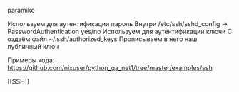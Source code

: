 paramiko

Используем для аутентификации пароль Внутри /etc/ssh/sshd_config -> PasswordAuthentication yes/no 
Используем для аутентификации ключи С
оздаём файл ~/.ssh/authorized_keys Прописываем в него наш публичный ключ

Примеры кода:
https://github.com/nixuser/python_qa_net1/tree/master/examples/ssh

[[SSH]]